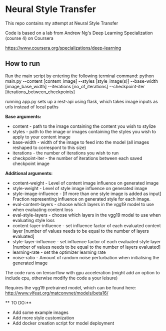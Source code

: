 # Neural Style Transfer
This repo contains my attempt at Neural Style Transfer

Code is based on a lab from Andrew Ng's Deep Learning Specialization (course 4) on Coursera

https://www.coursera.org/specializations/deep-learning


## How to run

Run the main script by entering the following terminal command: 
python main.py --content [content_image] --styles [style_image(s)] --base-width [image_base_width] --iterations [no_of_iterations] --checkpoint-iter [iterations_between_checkpoints]

running app.py sets up a rest-api using flask, which takes image inputs as urls instead of local paths

**Base arguments:**

- content - path to the image containing the content you wish to stylize
- styles - path to the image or images containing the styles you wish to apply to your content image
- base-width - width of the image to feed into the model (all images reshaped to correspont to this size)
- iterations - the number of iterations you wish to run
- checkpoint-iter - the number of iterations between each saved checkpoint image

**Additional arguments:**
- content-weight - Level of content image influence on generated image
- style-weight - Level of style image influence on generated image
- style-image-influence - [If more than one style image is added as input] Fraction representing influence on generated style for each image.
- eval-content-layers - choose which layers in the vgg19 model to use when evaluating content loss
- eval-style-layers - choose which layers in the vgg19 model to use when evaluating style loss
- content-layer-influence - set influence factor of each evaluated content layer [number of values needs to be equal to the number of layers evaluated]
- style-layer-influence - set influence factor of each evaluated style layer [number of values needs to be equal to the number of layers evaluated]
- learning-rate - set the optimizer learning rate
- noise-ratio - Amount of random noise perturbation when initialising the generated image

The code runs on tensorflow with gpu acceleration (might add an option to include cpu, otherwise modify the code a your leisure)

Requires the vgg19 pretrained model, which can be found here:
http://www.vlfeat.org/matconvnet/models/beta16/


** TO DO:**
- Add some example images
- Add more style customization
- Add docker creation script for model deployment
